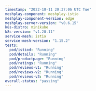 ```yaml
---
timestamp: "2022-10-11 20:37:06 UTC Tue"
meshplay-component: meshplay-istio
meshplay-component-version: edge
meshplay-server-version: "v0.6.15"
k8s-distro: minikube
k8s-version: "v1.20.11"
service-mesh: istio
service-mesh-version: "1.15.2"
tests:
  pod/istiod: "Running"
  pod/details: "Running"
  pod/productpage: "Running"
  pod/ratings: "Running"
  pod/reviews-v1: "Running"
  pod/reviews-v2: "Running"
  pod/reviews-v3: "Running"
overall-status: "passing"
---
```

